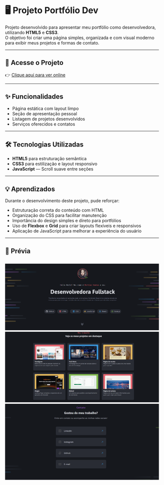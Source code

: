# 🖥 Projeto Portfólio Dev  

Projeto desenvolvido para apresentar meu portfólio como desenvolvedora, utilizando **HTML5** e **CSS3**.  
O objetivo foi criar uma página simples, organizada e com visual moderno para exibir meus projetos e formas de contato.  

---

## 📍 Acesse o Projeto  
👉 [Clique aqui para ver online](https://fernandacanejo.github.io/Projeto-Portfolio-dev/)  

---

## ✨ Funcionalidades  
- Página estática com layout limpo  
- Seção de apresentação pessoal  
- Listagem de projetos desenvolvidos  
- Serviços oferecidos e contatos  

---

## 🛠️ Tecnologias Utilizadas  
- **HTML5** para estruturação semântica  
- **CSS3** para estilização e layout responsivo
- **JavaScript** — Scroll suave entre seções  

---

## 💡 Aprendizados  
Durante o desenvolvimento deste projeto, pude reforçar:  
- Estruturação correta do conteúdo com HTML  
- Organização do CSS para facilitar manutenção  
- Importância do design simples e direto para portfólios
- Uso de **Flexbox** e **Grid** para criar layouts flexíveis e responsivos  
- Aplicação de JavaScript para melhorar a experiência do usuário 

---

## 📸 Prévia  
![Prévia do projeto](assets/images/preview-1.png)
![Prévia do projeto](assets/images/preview-2.png)
![Prévia do projeto](assets/images/preview-3.png)
---



